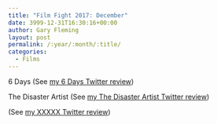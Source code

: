 ```yaml
---
title: "Film Fight 2017: December"
date: 3999-12-31T16:30:16+00:00
author: Gary Fleming
layout: post
permalink: /:year/:month/:title/
categories:
  - Films
---
```


6 Days (See [my 6 Days Twitter review](https://twitter.com/garyfleming/status/939824795729793024))

The Disaster Artist (See [my The Disaster Artist Twitter review](https://twitter.com/garyfleming/status/940274393401438209))

(See [my XXXXX Twitter review]())
